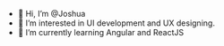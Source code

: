 - 👋 Hi, I’m @Joshua
- 👀 I’m interested in UI development and UX designing.
- 🌱 I’m currently learning Angular and ReactJS

<!---
jd4joshua/jd4joshua is a ✨ special ✨ repository because its `README.md` (this file) appears on your GitHub profile.
You can click the Preview link to take a look at your changes.
--->
